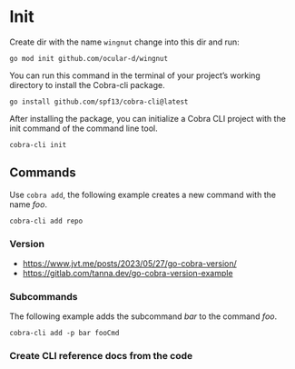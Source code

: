 # Init

Create dir with the name `wingnut` change into this dir and run:
```shell
go mod init github.com/ocular-d/wingnut
```

You can run this command in the terminal of your project’s working directory to install the Cobra-cli package.

```shell
go install github.com/spf13/cobra-cli@latest
```

After installing the package, you can initialize a Cobra CLI project with the init command of the command line tool.

```shell
cobra-cli init
```

## Commands

Use `cobra add`, the following example creates a new command with the name *foo*.

```shell
cobra-cli add repo
```

### Version

- https://www.jvt.me/posts/2023/05/27/go-cobra-version/
- https://gitlab.com/tanna.dev/go-cobra-version-example

### Subcommands

The following example adds the subcommand *bar* to the command *foo*.

```shell
cobra-cli add -p bar fooCmd
```



### Create CLI reference docs from the code
